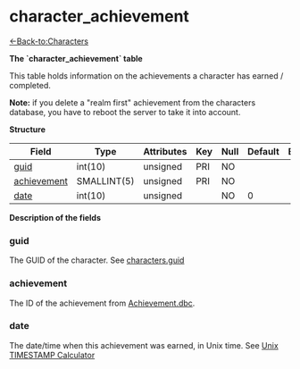 # character\_achievement

[<-Back-to:Characters](database-characters.md)

**The \`character\_achievement\` table**

This table holds information on the achievements a character has earned / completed.

**Note:** if you delete a "realm first" achievement from the characters database, you have to reboot the server to take it into account.

**Structure**

| Field            | Type        | Attributes | Key | Null | Default | Extra | Comment |
|------------------|-------------|------------|-----|------|---------|-------|---------|
| [guid][1]        | int(10)     | unsigned   | PRI | NO   |         |       |         |
| [achievement][2] | SMALLINT(5) | unsigned   | PRI | NO   |         |       |         |
| [date][3]        | int(10)     | unsigned   |     | NO   | 0       |       |         |

[1]: #guid
[2]: #achievement
[3]: #date

**Description of the fields**

### guid

The GUID of the character. See [characters.guid](characters_table_)

### achievement

The ID of the achievement from [Achievement.dbc](Achievement).

### date

The date/time when this achievement was earned, in Unix time. See [Unix TIMESTAMP Calculator](http://www.unixTIMESTAMP.com/index.php)
